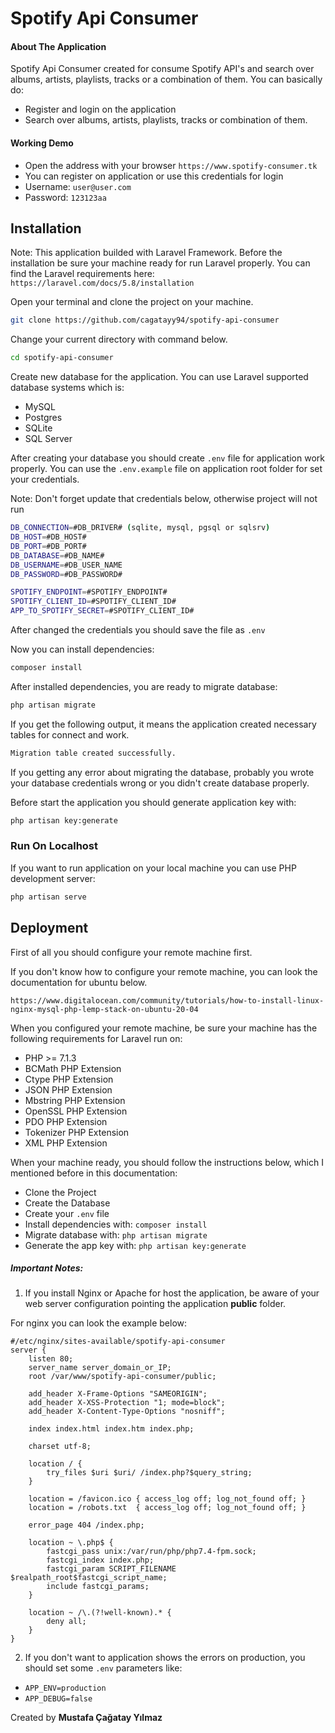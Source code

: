 # Spotify Api Consumer
#### About The Application
Spotify Api Consumer created for consume Spotify API's and search over albums, artists, playlists, tracks or a combination of them. 
You can basically do:
  - Register and login on the application
  - Search over albums, artists, playlists, tracks or combination of them.

#### Working Demo
  - Open the address with your browser `https://www.spotify-consumer.tk`
  - You can register on application or use this credentials for login
  - Username: `user@user.com`
  - Password: `123123aa`

## Installation

Note: This application builded with Laravel Framework. Before the installation be sure your machine ready for run Laravel properly. You can find the Laravel requirements here: `https://laravel.com/docs/5.8/installation`

Open your terminal and clone the project on your machine.
```sh
git clone https://github.com/cagatayy94/spotify-api-consumer
```
Change your current directory with command below.
```sh
cd spotify-api-consumer
```
Create new database for the application. You can use Laravel supported database systems which is:
 - MySQL
 - Postgres
 - SQLite
 - SQL Server

After creating your database you should create `.env` file for application work properly. You can use the `.env.example` file on application root folder for set your credentials.

Note: Don't forget update that credentials below, otherwise project will not run
```sh
DB_CONNECTION=#DB_DRIVER# (sqlite, mysql, pgsql or sqlsrv)
DB_HOST=#DB_HOST#
DB_PORT=#DB_PORT#
DB_DATABASE=#DB_NAME#
DB_USERNAME=#DB_USER_NAME
DB_PASSWORD=#DB_PASSWORD#

SPOTIFY_ENDPOINT=#SPOTIFY_ENDPOINT#
SPOTIFY_CLIENT_ID=#SPOTIFY_CLIENT_ID#
APP_TO_SPOTIFY_SECRET=#SPOTIFY_CLIENT_ID#
```

After changed the credentials you should save the file as `.env`

Now you can install dependencies:
```sh
composer install
```

After installed dependencies, you are ready to migrate database:
```sh
php artisan migrate
```
If you get the following output, it means the application created necessary tables for connect and work.
```sh
Migration table created successfully.
```
If you getting any error about migrating the database, probably you wrote your database credentials wrong or you didn't create database properly.

Before start the application you should generate application key with:
```sh
php artisan key:generate
```

### Run On Localhost
If you want to run application on your local machine you can use PHP development server:
```sh
php artisan serve
```

## Deployment 

First of all you should configure your remote machine first.

If you don't know how to configure your remote machine, you can look the documentation for ubuntu below.

`https://www.digitalocean.com/community/tutorials/how-to-install-linux-nginx-mysql-php-lemp-stack-on-ubuntu-20-04`

When you configured your remote machine, be sure your machine has the following requirements for Laravel run on:
 - PHP >= 7.1.3
 - BCMath PHP Extension
 - Ctype PHP Extension
 - JSON PHP Extension
 - Mbstring PHP Extension
 - OpenSSL PHP Extension
 - PDO PHP Extension
 - Tokenizer PHP Extension
 - XML PHP Extension

When your machine ready, you should follow the instructions below, which I mentioned before in this documentation:
 - Clone the Project
 - Create the Database
 - Create your `.env` file
 - Install dependencies with: `composer install`
 - Migrate database with: `php artisan migrate`
 - Generate the app key with: `php artisan key:generate`

##### Important Notes:
 1.  If you install Nginx or Apache for host the application, be aware of your web server configuration pointing the application **public** folder.

For nginx you can look the example below:

```nginx
#/etc/nginx/sites-available/spotify-api-consumer
server {
    listen 80;
    server_name server_domain_or_IP;
    root /var/www/spotify-api-consumer/public;

    add_header X-Frame-Options "SAMEORIGIN";
    add_header X-XSS-Protection "1; mode=block";
    add_header X-Content-Type-Options "nosniff";

    index index.html index.htm index.php;

    charset utf-8;

    location / {
        try_files $uri $uri/ /index.php?$query_string;
    }

    location = /favicon.ico { access_log off; log_not_found off; }
    location = /robots.txt  { access_log off; log_not_found off; }

    error_page 404 /index.php;

    location ~ \.php$ {
        fastcgi_pass unix:/var/run/php/php7.4-fpm.sock;
        fastcgi_index index.php;
        fastcgi_param SCRIPT_FILENAME $realpath_root$fastcgi_script_name;
        include fastcgi_params;
    }

    location ~ /\.(?!well-known).* {
        deny all;
    }
}
```

 2. If you don't want to application shows the errors on production, you should set some `.env` parameters like:
 - `APP_ENV=production` 
 - `APP_DEBUG=false`

Created by **Mustafa Çağatay Yılmaz**
